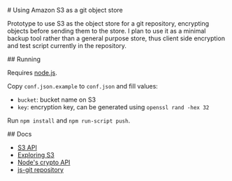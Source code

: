 # Using Amazon S3 as a git object store

Prototype to use S3 as the object store for a git repository, encrypting objects before sending them to the store. I plan to use it as a minimal backup tool rather than a general purpose store, thus client side encryption and test script currently in the repository.

## Running

Requires [node.js](http://nodejs.org/).

Copy `conf.json.example` to `conf.json` and fill values:

* `bucket`: bucket name on S3
* `key`: encryption key, can be generated using `openssl rand -hex 32`

Run `npm install` and `npm run-script push`.

## Docs

* [S3 API](http://docs.aws.amazon.com/AWSJavaScriptSDK/latest/AWS/S3.html)
* [Exploring S3](https://console.aws.amazon.com/s3/home)
* [Node's crypto API](http://nodejs.org/api/crypto.html)
* [js-git repository](https://github.com/creationix/js-git)
